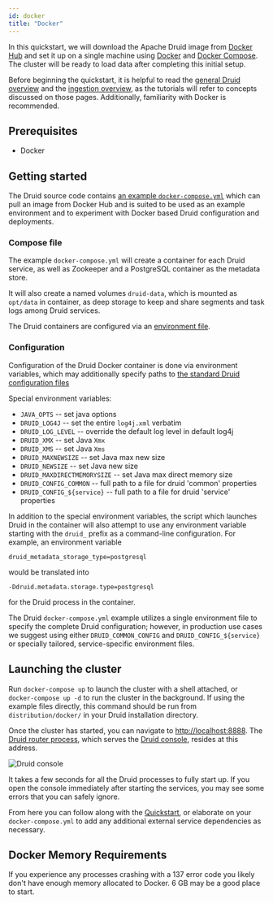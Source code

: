 ```yaml
---
id: docker
title: "Docker"
---
```


<!--
  ~ Licensed to the Apache Software Foundation (ASF) under one
  ~ or more contributor license agreements.  See the NOTICE file
  ~ distributed with this work for additional information
  ~ regarding copyright ownership.  The ASF licenses this file
  ~ to you under the Apache License, Version 2.0 (the
  ~ "License"); you may not use this file except in compliance
  ~ with the License.  You may obtain a copy of the License at
  ~
  ~   http://www.apache.org/licenses/LICENSE-2.0
  ~
  ~ Unless required by applicable law or agreed to in writing,
  ~ software distributed under the License is distributed on an
  ~ "AS IS" BASIS, WITHOUT WARRANTIES OR CONDITIONS OF ANY
  ~ KIND, either express or implied.  See the License for the
  ~ specific language governing permissions and limitations
  ~ under the License.
  -->
  
In this quickstart, we will download the Apache Druid image from [Docker Hub](https://hub.docker.com/r/apache/druid) and set it up on a single machine using [Docker](https://www.docker.com/get-started) and [Docker Compose](https://docs.docker.com/compose/). The cluster will be ready to load data after completing this initial setup.

Before beginning the quickstart, it is helpful to read the [general Druid overview](../design/index.md) and the [ingestion overview](../ingestion/index.md), as the tutorials will refer to concepts discussed on those pages. Additionally, familiarity with Docker is recommended.

## Prerequisites

* Docker

## Getting started

The Druid source code contains [an example `docker-compose.yml`](https://github.com/apache/druid/blob/{{DRUIDVERSION}}/distribution/docker/docker-compose.yml) which can pull an image from Docker Hub and is suited to be used as an example environment and to experiment with Docker based Druid configuration and deployments.

### Compose file

The example `docker-compose.yml` will create a container for each Druid service, as well as Zookeeper and a PostgreSQL container as the metadata store. 

It will also create a named volumes `druid-data`, which is mounted as `opt/data` in container, as deep storage to keep and share segments and task logs among Druid services.

The Druid containers are configured via an [environment file](https://github.com/apache/druid/blob/{{DRUIDVERSION}}/distribution/docker/environment).

### Configuration

Configuration of the Druid Docker container is done via environment variables, which may additionally specify paths to [the standard Druid configuration files](../configuration/index.md)

Special environment variables:

* `JAVA_OPTS` -- set java options
* `DRUID_LOG4J` -- set the entire `log4j.xml` verbatim
* `DRUID_LOG_LEVEL` -- override the default log level in default log4j
* `DRUID_XMX` -- set Java `Xmx`
* `DRUID_XMS` -- set Java `Xms`
* `DRUID_MAXNEWSIZE` -- set Java max new size
* `DRUID_NEWSIZE` -- set Java new size
* `DRUID_MAXDIRECTMEMORYSIZE` -- set Java max direct memory size
* `DRUID_CONFIG_COMMON` -- full path to a file for druid 'common' properties
* `DRUID_CONFIG_${service}` -- full path to a file for druid 'service' properties

In addition to the special environment variables, the script which launches Druid in the container will also attempt to use any environment variable starting with the `druid_` prefix as a command-line configuration. For example, an environment variable
 
```druid_metadata_storage_type=postgresql```
 
would be translated into 

```-Ddruid.metadata.storage.type=postgresql```
 
for the Druid process in the container.

The Druid `docker-compose.yml` example utilizes a single environment file to specify the complete Druid configuration; however, in production use cases we suggest using either `DRUID_COMMON_CONFIG` and `DRUID_CONFIG_${service}` or specially tailored, service-specific environment files.
## Launching the cluster

Run `docker-compose up` to launch the cluster with a shell attached, or `docker-compose up -d` to run the cluster in the background. If using the example files directly, this command should be run from `distribution/docker/` in your Druid installation directory.

Once the cluster has started, you can navigate to [http://localhost:8888](http://localhost:8888).
The [Druid router process](../design/router.md), which serves the [Druid console](../operations/druid-console.md), resides at this address.

![Druid console](../assets/tutorial-quickstart-01.png "Druid console")

It takes a few seconds for all the Druid processes to fully start up. If you open the console immediately after starting the services, you may see some errors that you can safely ignore.

From here you can follow along with the [Quickstart](./index.md#step-4-load-data), or elaborate on your `docker-compose.yml` to add any additional external service dependencies as necessary.

## Docker Memory Requirements
If you experience any processes crashing with a 137 error code you likely don't have enough memory allocated to Docker. 6 GB may be a good place to start. 
